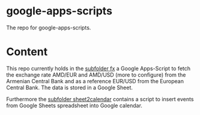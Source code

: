# google-apps-scripts
The repo for google-apps-scripts.

# Content

This repo currently holds in the [subfolder fx](./app/phy/fx) a Google Apps-Script to fetch the exchange rate AMD/EUR and AMD/USD (more to configure) from the Armenian Central Bank and as a reference EUR/USD from the European Central Bank. The data is stored in a Google Sheet.

Furthermore the [subfolder sheet2calendar](./app/phy/sheet2calendar) contains a script to insert events from Google Sheets spreadsheet into Google calendar.